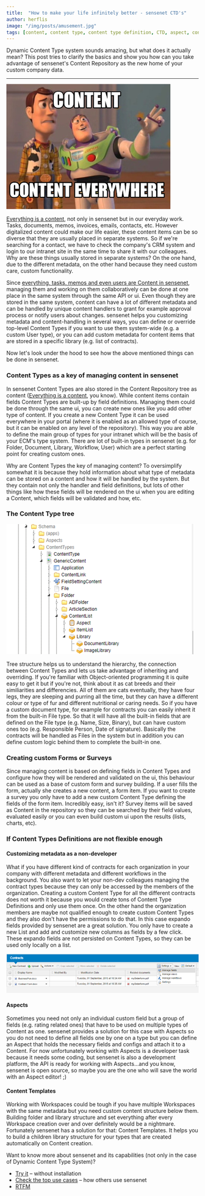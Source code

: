 ```yaml
---
title:  "How to make your life infinitely better - sensenet CTD's"
author: herflis
image: "/img/posts/amusement.jpg"
tags: [content, content type, content type definition, CTD, aspect, content list, expando fields, document management]
---
```


Dynamic Content Type system sounds amazing, but what does it actually mean? This post tries to clarify the basics and show you how can you take advantage of sensenet's Content Repository as the new home of your custom company data.

---

![Content, content everywhere](/img/posts/content-everywhere.jpg "Content, content everywhere")

[Everything is a content](/blog/2017/07/12/everything-is-a-content), not only in sensenet but in our everyday work. Tasks, documents, memos, invoices, emails, contacts, etc. However digitalized content could make our life easier, these content items can be so diverse that they are usually placed in separate systems. So if we're searching for a contact, we have to check the company's CRM system and login to our intranet site in the same time to share it with our colleagues. Why are these things usually stored in separate systems? On the one hand, due to the different metadata, on the other hand because they need custom care, custom functionality. 

Since [everything, tasks, memos and even users are Content in sensenet](/blog/2017/07/12/everything-is-a-content), managing them and working on them collaboratively can be done at one place in the same system through the same API or ui. Even though they are stored in the same system, content can have a lot of different metadata and can be handled by unique content handlers to grant for example approval process or notify users about changes. sensenet helps you customizing metadata and content-handling in several ways, you can define or override top-level Content Types if you want to use them system-wide (e.g. a custom User type), or you can add custom metadata for content items that are stored in a specific library (e.g. list of contracts).

Now let's look under the hood to see how the above mentioned things can be done in sensenet.

### Content Types as a key of managing content in sensenet

In sensenet Content Types are also stored in the Content Repository tree as content ([Everything is a content](/blog/2017/07/12/everything-is-a-content), you know). While content items contain fields Content Types are built-up by field definitions. Managing them could be done through the same ui, you can create new ones like you add other type of content. If you create a new Content Type it can be used everywhere in your portal (where it is enabled as an allowed type of course, but it can be enabled on any level of the repository). This way you are able to define the main group of types for your intranet which will be the basis of your ECM's type system. There are lot of built-in types in sensenet (e.g. for Folder, Document, Library, Workflow, User) which are a perfect starting point for creating custom ones.

Why are Content Types the key of managing content? To oversimplify somewhat it is because they hold information about what type of metadata can be stored on a content and how it will be handled by the system. But they contain not only the handler and field definitions, but lots of other things like how these fields will be rendered on the ui when you are editing a Content, which fields will be validated and how, etc.

### The Content Type tree

![Content Type Tree](/img/posts/content-type-tree.png "Content Type Tree")

Tree structure helps us to understand the hierarchy, the connection between Content Types and lets us take advantage of inheriting and overriding. If you're familiar with Object-oriented programming it is quite easy to get it but if you're not, think about it as cat breeds and their similiarities and differencies. All of them are cats eventually, they have four legs, they are sleeping and purring all the time, but they can have a different colour or type of fur and different nutritional or caring needs. So if you have a custom document type, for example for contracts you can easily inherit it from the built-in File type. So that it will have all the built-in fields that are defined on the File type (e.g. Name, Size, Binary), but can have custom ones too (e.g. Responsible Person, Date of signature). Basically the contracts will be handled as Files in the system but in addition you can define custom logic behind them to complete the built-in one.

### Creating custom Forms or Surveys

Since managing content is based on defining fields in Content Types and configure how they will be rendered and validated on the ui, this behaviour can be used as a base of custom form and survey building. If a user fills the form, actually she creates a new content, a form item. If you want to create a survey you only have to add a new custom Content Type defining the fields of the form item. Incredibly easy, isn't it? Survey items will be saved as Content in the repository so they can be searched by their field values, evaluated easily or you can even build custom ui upon the results (lists, charts, etc).

### If Content Types Definitions are not flexible enough

#### Customizing metadata as a non-developer

What if you have different kind of contracts for each organization in your company with different metadata and different workflows in the background. You also want to let your non-dev colleagues managing the contract types because they can only be accessed by the members of the organization. Creating a custom Content Type for all the different contracts does not worth it because you would create tons of Content Type Definitions and only use them once. On the other hand the organization members are maybe not qualified enough to create custom Content Types and they also don't have the permissions to do that. In this case expando fields provided by sensenet are a great solution. You only have to create a new List and add and customize new columns as fields by a few click. These expando fields are not persisted on Content Types, so they can be used only locally on a list.

![Expando fields](/img/posts/expando-fields.png "Expando fields")

#### Aspects

Sometimes you need not only an individual custom field but a group of fields (e.g. rating related ones) that have to be used on multiple types of Content as one. sensenet provides a solution for this case with Aspects so you do not need to define all fields one by one on a type but you can define an Aspect that holds the necessary fields and configs and attach it to a Content. For now unfortunately working with Aspects is a developer task because it needs some coding, but sensenet is also a development platform, the API is ready for working with Aspects...and you know, sensenet is open source, so maybe you are the one who will save the world with an Aspect editor! ;)

#### Content Templates

Working with Workspaces could be tough if you have multiple Workspaces with the same metadata but you need custom content structure below them. Building folder and library structure and set everything after every Workspace creation over and over definitely would be a nightmare. Fortunately sensenet has a solution for that: Content Templates. It helps you to build a children library structure for your types that are created automatically on Content creation.

Want to know more about sensenet and its capabilities (not only in the case of Dynamic Content Type System)?

- [Try it](https://www.sensenet.com/try-it) – without installation
- [Check the top use cases](https://www.sensenet.com/for-customers/use-cases) – how others use sensenet
- [RTFM](/docs)
